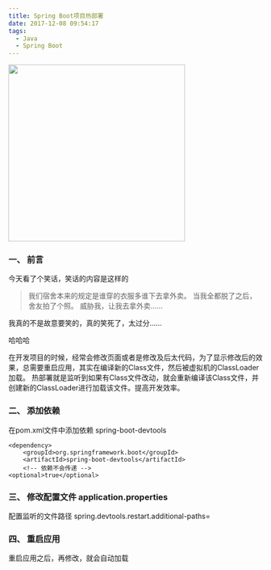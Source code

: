 ```yaml
---
title: Spring Boot项目热部署
date: 2017-12-08 09:54:17
tags:
  - Java
  - Spring Boot
---
```


<p><img src="/assets/postImg/springbootCorsLogo.jpeg" width="350px" height="350px"></p>

### 一、 前言

今天看了个笑话，笑话的内容是这样的
> 我们宿舍本来的规定是谁穿的衣服多谁下去拿外卖。
当我全都脱了之后，舍友拍了个照。
威胁我，让我去拿外卖......

我真的不是故意要笑的，真的笑死了，太过分......

哈哈哈

<!-- more -->

在开发项目的时候，经常会修改页面或者是修改及后太代码，为了显示修改后的效果，总需要重启应用，其实在编译新的Class文件，然后被虚拟机的ClassLoader加载。
热部署就是监听到如果有Class文件改动，就会重新编译该Class文件，并创建新的ClassLoader进行加载该文件。提高开发效率。

### 二、 添加依赖

在pom.xml文件中添加依赖 spring-boot-devtools
```
<dependency>  
    <groupId>org.springframework.boot</groupId>  
    <artifactId>spring-boot-devtools</artifactId>  
    <!-- 依赖不会传递 -->
<optional>true</optional>  
```

### 三、 修改配置文件 application.properties
配置监听的文件路径
spring.devtools.restart.additional-paths=

### 四、 重启应用

重启应用之后，再修改，就会自动加载
